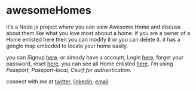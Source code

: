 # awesomeHomes

it's a Node.js project where you can view Awesome Home and discuss about them like what you love most aboout a home.
 if you are a owner of a Home enlisted here then you can modify it or you can delete it.
 it has a google map embeded to locate your home easily.

 you can Signup [here](https://awesomehomes.herokuapp.com/signup). 
 or already have a account, Login [here](https://awesomehomes.herokuapp.com/login).
 forget your password, reset [here](https://awesomehomes.herokuapp.com/login).
 you can see all Home enlisted [here](https://awesomehomes.herokuapp.com/sites).
 i'm using _Passport, Passport-local, Csurf for authentication_.

connect with me at [twitter](https://twitter.com/gskumawat2), [linkedin](https://www.linkedin.com/in/gskumawat/), [email](gskumawat555@gmail.com)
 